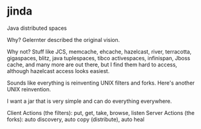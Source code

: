 jinda
=====

Java distributed spaces

Why? Gelernter described the original vision. 

Why not? Stuff like JCS, memcache, ehcache, hazelcast, river, terracotta, gigaspaces, blitz, java tuplespaces, 
tibco activespaces, infinispan, Jboss cache, and many more are out there, but I find them hard to access,
although hazelcast access looks easiest.

Sounds like everything is reinventing UNIX filters and forks. Here's another UNIX reinvention.

I want a jar that is very simple and can do everything everywhere.

Client Actions (the filters): put, get, take, browse, listen
Server Actions (the forks): auto discovery, auto copy (distribute), auto heal

